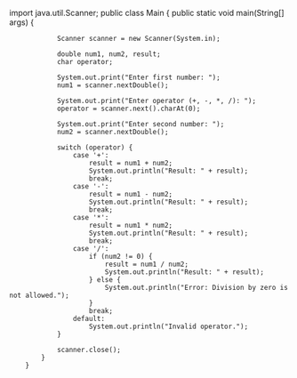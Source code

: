 import java.util.Scanner;
public class Main {
    public static void main(String[] args) {

                Scanner scanner = new Scanner(System.in);

                double num1, num2, result;
                char operator;

                System.out.print("Enter first number: ");
                num1 = scanner.nextDouble();

                System.out.print("Enter operator (+, -, *, /): ");
                operator = scanner.next().charAt(0);

                System.out.print("Enter second number: ");
                num2 = scanner.nextDouble();

                switch (operator) {
                    case '+':
                        result = num1 + num2;
                        System.out.println("Result: " + result);
                        break;
                    case '-':
                        result = num1 - num2;
                        System.out.println("Result: " + result);
                        break;
                    case '*':
                        result = num1 * num2;
                        System.out.println("Result: " + result);
                        break;
                    case '/':
                        if (num2 != 0) {
                            result = num1 / num2;
                            System.out.println("Result: " + result);
                        } else {
                            System.out.println("Error: Division by zero is not allowed.");
                        }
                        break;
                    default:
                        System.out.println("Invalid operator.");
                }

                scanner.close();
            }
        }
